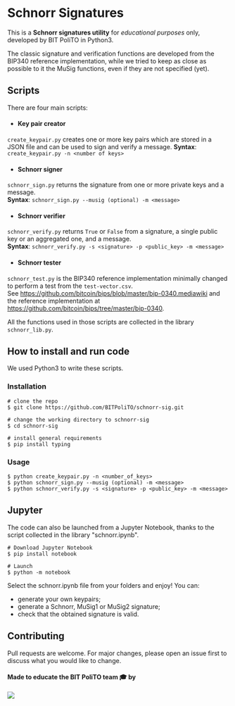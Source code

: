 # Schnorr Signatures

This is a **Schnorr signatures utility** for *educational purposes* only, developed by BIT PoliTO in Python3.

The classic signature and verification functions are developed from the BIP340 reference implementation, while we tried to keep as close as possible to it the MuSig functions, even if they are not specified (yet).

## Scripts

There are four main scripts:

- #### Key pair creator
`create_keypair.py` creates one or more key pairs which are stored in a JSON file and can be used to sign and verify a message.
**Syntax**: `create_keypair.py -n <number of keys>`

- #### Schnorr signer
`schnorr_sign.py` returns the signature from one or more private keys and a message. <br>
**Syntax**: `schnorr_sign.py --musig (optional) -m <message>`

- #### Schnorr verifier
`schnorr_verify.py` returns `True` or `False` from a signature, a single public key or an aggregated one, and a message. <br>
**Syntax**: `schnorr_verify.py -s <signature> -p <public_key> -m <message>`

- #### Schnorr tester
`schnorr_test.py` is the BIP340 reference implementation minimally changed to perform a test from the `test-vector.csv`. <br>
See <https://github.com/bitcoin/bips/blob/master/bip-0340.mediawiki> and the reference implementation at <https://github.com/bitcoin/bips/tree/master/bip-0340>.

All the functions used in those scripts are collected in the library `schnorr_lib.py`.

## How to install and run code
We used Python3 to write these scripts.

### Installation
```console
# clone the repo
$ git clone https://github.com/BITPoliTO/schnorr-sig.git

# change the working directory to schnorr-sig
$ cd schnorr-sig

# install general requirements
$ pip install typing 
```

### Usage
```console
$ python create_keypair.py -n <number_of_keys>
$ python schnorr_sign.py --musig (optional) -m <message>
$ python schnorr_verify.py -s <signature> -p <public_key> -m <message>
```

## Jupyter
The code can also be launched from a Jupyter Notebook, thanks to the script collected in the library "schnorr.ipynb".
```console
# Download Jupyter Notebook
$ pip install notebook

# Launch
$ python -m notebook
```

Select the schnorr.ipynb file from your folders and enjoy! You can:
- generate your own keypairs;
- generate a Schnorr, MuSig1 or MuSig2 signature;
- check that the obtained signature is valid.

## Contributing
Pull requests are welcome. For major changes, please open an issue first to discuss what you would like to change.

#### Made to educate the BIT PoliTO team 🎓 by  
  
<a href="https://github.com/BITPoliTO/schnorr-sig/graphs/contributors">
  <img src="https://contrib.rocks/image?repo=BITPoliTO/schnorr-sig" />
</a>
